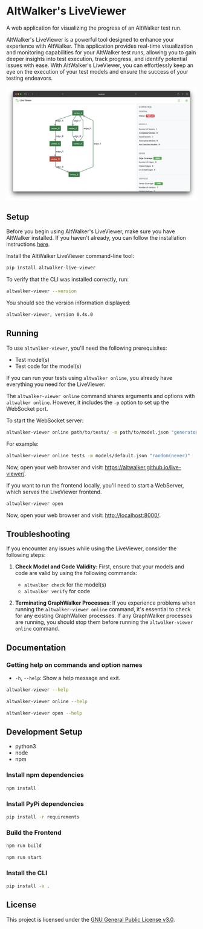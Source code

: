 # AltWalker's LiveViewer

A web application for visualizing the progress of an AltWalker test run.

AltWalker's LiveViewer is a powerful tool designed to enhance your experience with AltWalker. This application provides real-time visualization and monitoring capabilities for your AltWalker test runs, allowing you to gain deeper insights into test execution, track progress, and identify potential issues with ease. With AltWalker's LiveViewer, you can effortlessly keep an eye on the execution of
your test models and ensure the success of your testing endeavors.

![Screenshot](img/screenshot.png)

## Setup

Before you begin using AltWalker's LiveViewer, make sure you have AltWalker installed. If you haven't already, you can follow the installation instructions [here](https://altwalker.github.io/altwalker/).

Install the AltWalker LiveViewer command-line tool:

```bash
pip install altwalker-live-viewer
```

To verify that the CLI was installed correctly, run:

```bash
altwalker-viewer --version
```

You should see the version information displayed:

```bash
altwalker-viewer, version 0.4s.0
```

## Running

To use `altwalker-viewer`, you'll need the following prerequisites:

* Test model(s)
* Test code for the model(s)

If you can run your tests using `altwalker online`, you already have everything you need for the LiveViewer.

The `altwalker-viewer online` command shares arguments and options with `altwalker online`. However, it includes the `-p` option to set up the WebSocket port.

To start the WebSocket server:

```bash
altwalker-viewer online path/to/tests/ -m path/to/model.json "generator(stop_condition)" -x [python|dotnet]
```

For example:

```bash
altwalker-viewer online tests -m models/default.json "random(never)"
```

Now, open your web browser and visit: <https://altwalker.github.io/live-viewer/>.

If you want to run the frontend locally, you'll need to start a WebServer, which serves the LiveViewer frontend.

```bash
altwalker-viewer open
```

Now, open your web browser and visit: <http://localhost:8000/>.

## Troubleshooting

If you encounter any issues while using the LiveViewer, consider the following steps:

1. **Check Model and Code Validity**: First, ensure that your models and code are valid by using the following commands:

    * `altwalker check` for the model(s)
    * `altwalker verify` for code

1. **Terminating GraphWalker Processes**: If you experience problems when running the `altwalker-viewer online` command, it's essential to check for any existing GraphWalker processes. If any GraphWalker processes are running, you should stop them before running the `altwalker-viewer online` command.

## Documentation

### Getting help on commands and option names

* `-h`, `--help`: Show a help message and exit.

```bash
altwalker-viewer --help
```

```bash
altwalker-viewer online --help
```

```bash
altwalker-viewer open --help
```

## Development Setup

* python3
* node
* npm

### Install npm dependencies

```bash
npm install
```

### Install PyPi dependencies

```bash
pip install -r requirements
```

### Build the Frontend

```bash
npm run build
```

```bash
npm run start
```

### Install the CLI

```bash
pip install -e .
```

## License

This project is licensed under the [GNU General Public License v3.0](https://github.com/altwalker/live-viewer/blob/main/LICENSE).
